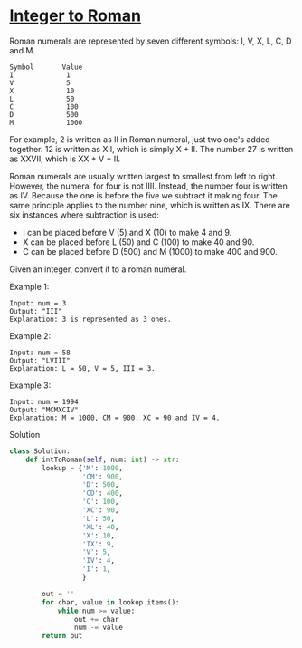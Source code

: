 # [Integer to Roman](https://leetcode.com/problems/integer-to-roman/)

Roman numerals are represented by seven different symbols: I, V, X, L, C, D and M.
```
Symbol       Value
I             1
V             5
X             10
L             50
C             100
D             500
M             1000
```
For example, 2 is written as II in Roman numeral, just two one's added together. 12 is written as XII, which is simply 
X + II. The number 27 is written as XXVII, which is XX + V + II.

Roman numerals are usually written largest to smallest from left to right. However, the numeral for four is not IIII. 
Instead, the number four is written as IV. Because the one is before the five we subtract it making four. The same 
principle applies to the number nine, which is written as IX. There are six instances where subtraction is used:

- I can be placed before V (5) and X (10) to make 4 and 9. 
- X can be placed before L (50) and C (100) to make 40 and 90. 
- C can be placed before D (500) and M (1000) to make 400 and 900.

Given an integer, convert it to a roman numeral.

Example 1:
```
Input: num = 3
Output: "III"
Explanation: 3 is represented as 3 ones.
```
Example 2:
```
Input: num = 58
Output: "LVIII"
Explanation: L = 50, V = 5, III = 3.
```
Example 3:
```
Input: num = 1994
Output: "MCMXCIV"
Explanation: M = 1000, CM = 900, XC = 90 and IV = 4.
```
Solution
```python
class Solution:
    def intToRoman(self, num: int) -> str:
        lookup = {'M': 1000,
                  'CM': 900,
                  'D': 500,
                  'CD': 400,
                  'C': 100,
                  'XC': 90,
                  'L': 50,
                  'XL': 40,
                  'X': 10,
                  'IX': 9,
                  'V': 5,
                  'IV': 4,
                  'I': 1,
                  }

        out = ''
        for char, value in lookup.items():
            while num >= value:
                out += char
                num -= value
        return out
```
